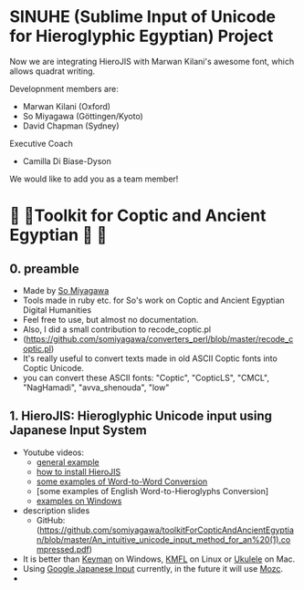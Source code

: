 # SINUHE (Sublime Input of Unicode for Hieroglyphic Egyptian) Project

Now we are integrating HieroJIS with Marwan Kilani's awesome font, which allows quadrat writing.

Developnment members are:
 * Marwan Kilani (Oxford)
 * So Miyagawa (Göttingen/Kyoto)
 * David Chapman (Sydney)

Executive Coach
 * Camilla Di Biase-Dyson

We would like to add you as a team member!

# :star2: :dizzy:Toolkit for Coptic and Ancient Egyptian  :dizzy: :star2:

## 0. preamble

* Made by [So Miyagawa](https://uni-goettingen.academia.edu/SoMiyagawa)
* Tools made in ruby etc. for So's work on Coptic and Ancient Egyptian Digital Humanities
* Feel free to use, but almost no documentation. 
* Also, I did a small contribution to recode_coptic.pl 
 * (https://github.com/somiyagawa/converters_perl/blob/master/recode_coptic.pl)
 * It's really useful to convert texts made in old ASCII Coptic fonts into Coptic Unicode.
 * you can convert these ASCII fonts: "Coptic", "CopticLS", "CMCL", "NagHamadi", "avva_shenouda", "low"
 
## 1. HieroJIS: Hieroglyphic Unicode input using Japanese Input System

* Youtube videos: 
  * [general example](https://www.youtube.com/watch?v=qo5-_Y6cQY0) 
  * [how to install HieroJIS](https://www.youtube.com/watch?v=EAg2l6Wx7oA)
  * [some examples of Word-to-Word Conversion](https://www.youtube.com/watch?v=lFavuFI8HMU)
  * [some examples of English Word-to-Hieroglyphs Conversion]
  * [examples on Windows](https://www.youtube.com/watch?v=FOCwfL2f-TY)
* description slides
    * GitHub: (https://github.com/somiyagawa/toolkitForCopticAndAncientEgyptian/blob/master/An_intuitive_unicode_input_method_for_an%20(1).compressed.pdf)
* It is better than [Keyman](http://keyman.com/) on Windows, [KMFL](http://linux.lsdev.sil.org/wiki/index.php/Installing_KMFL_on_Ubuntu) on Linux or [Ukulele](http://scripts.sil.org/cms/scripts/page.php?site_id=nrsi&id=ukelele) on Mac.
* Using [Google Japanese Input](https://tools.google.com/dlpage/japaneseinput/eula.html?platform=win) currently, in the future it will use [Mozc](https://github.com/somiyagawa/mozc).
* 



